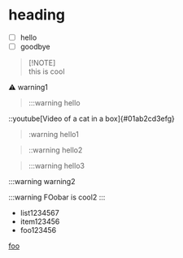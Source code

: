 # heading

- [ ] hello
- [ ] goodbye

> \[!NOTE]\
> this is cool

:warning: warning1

> :::warning hello

::youtube[Video of a cat in a box]{#01ab2cd3efg}

> :warning hello1

> ::warning hello2

> :::warning hello3


:::warning warning2

:::warning
FOobar is cool2
:::

- list1234567
- item123456
- foo123456

[foo](https://www.me.com?foo=a&b=bar)
